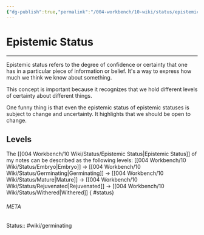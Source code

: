 ```yaml
---
{"dg-publish":true,"permalink":"/004-workbench/10-wiki/status/epistemic-status/"}
---
```


# Epistemic Status
---
Epistemic status refers to the degree of confidence or certainty that one has in a particular piece of information or belief. It's a way to express how much we think we know about something.

This concept is important because it recognizes that we hold different levels of certainty about different things.

One funny thing is that even the epistemic status of epistemic statuses is subject to change and uncertainty. It highlights that we should be open to change.


## Levels

The [[004 Workbench/10 Wiki/Status/Epistemic Status\|Epistemic Status]] of my notes can be described as the following levels: [[004 Workbench/10 Wiki/Status/Embryo\|Embryo]] -> [[004 Workbench/10 Wiki/Status/Germinating\|Germinating]] -> [[004 Workbench/10 Wiki/Status/Mature\|Mature]] -> [[004 Workbench/10 Wiki/Status/Rejuvenated\|Rejuvenated]] -> [[004 Workbench/10 Wiki/Status/Withered\|Withered]]
{ #status}



###### META
Status:: #wiki/germinating
